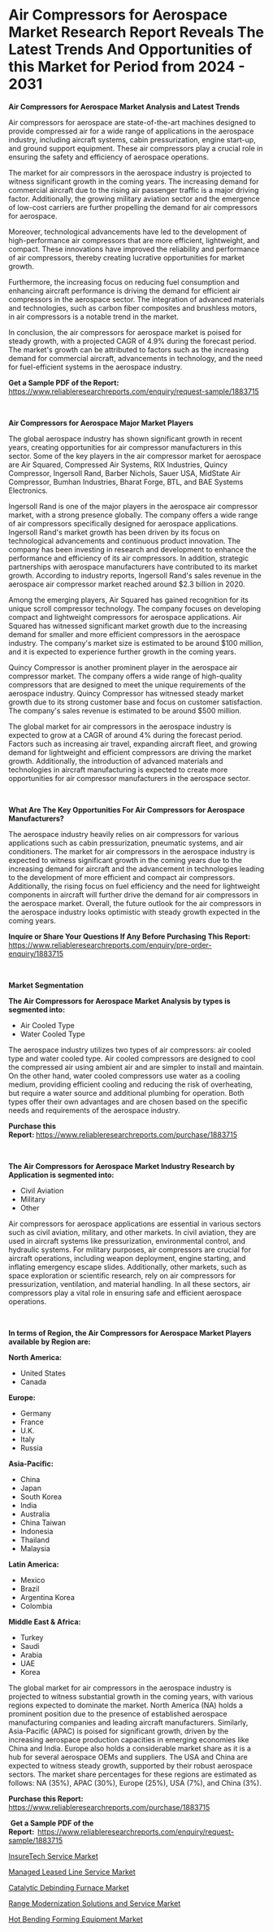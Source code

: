 <p><h1>Air Compressors for Aerospace Market Research Report Reveals The Latest Trends And Opportunities of this Market for Period from 2024 - 2031</h1></p><p><strong>Air Compressors for Aerospace Market Analysis and Latest Trends</strong></p>
<p><p>Air compressors for aerospace are state-of-the-art machines designed to provide compressed air for a wide range of applications in the aerospace industry, including aircraft systems, cabin pressurization, engine start-up, and ground support equipment. These air compressors play a crucial role in ensuring the safety and efficiency of aerospace operations.</p><p>The market for air compressors in the aerospace industry is projected to witness significant growth in the coming years. The increasing demand for commercial aircraft due to the rising air passenger traffic is a major driving factor. Additionally, the growing military aviation sector and the emergence of low-cost carriers are further propelling the demand for air compressors for aerospace.</p><p>Moreover, technological advancements have led to the development of high-performance air compressors that are more efficient, lightweight, and compact. These innovations have improved the reliability and performance of air compressors, thereby creating lucrative opportunities for market growth.</p><p>Furthermore, the increasing focus on reducing fuel consumption and enhancing aircraft performance is driving the demand for efficient air compressors in the aerospace sector. The integration of advanced materials and technologies, such as carbon fiber composites and brushless motors, in air compressors is a notable trend in the market.</p><p>In conclusion, the air compressors for aerospace market is poised for steady growth, with a projected CAGR of 4.9% during the forecast period. The market's growth can be attributed to factors such as the increasing demand for commercial aircraft, advancements in technology, and the need for fuel-efficient systems in the aerospace industry.</p></p>
<p><strong>Get a Sample PDF of the Report:&nbsp;</strong> <a href="https://www.reliableresearchreports.com/enquiry/request-sample/1883715">https://www.reliableresearchreports.com/enquiry/request-sample/1883715</a></p>
<p>&nbsp;</p>
<p><strong>Air Compressors for Aerospace Major Market Players</strong></p>
<p><p>The global aerospace industry has shown significant growth in recent years, creating opportunities for air compressor manufacturers in this sector. Some of the key players in the air compressor market for aerospace are Air Squared, Compressed Air Systems, RIX Industries, Quincy Compressor, Ingersoll Rand, Barber Nichols, Sauer USA, MidState Air Compressor, Bumhan Industries, Bharat Forge, BTL, and BAE Systems Electronics.</p><p>Ingersoll Rand is one of the major players in the aerospace air compressor market, with a strong presence globally. The company offers a wide range of air compressors specifically designed for aerospace applications. Ingersoll Rand's market growth has been driven by its focus on technological advancements and continuous product innovation. The company has been investing in research and development to enhance the performance and efficiency of its air compressors. In addition, strategic partnerships with aerospace manufacturers have contributed to its market growth.  According to industry reports, Ingersoll Rand's sales revenue in the aerospace air compressor market reached around $2.3 billion in 2020.</p><p>Among the emerging players, Air Squared has gained recognition for its unique scroll compressor technology. The company focuses on developing compact and lightweight compressors for aerospace applications. Air Squared has witnessed significant market growth due to the increasing demand for smaller and more efficient compressors in the aerospace industry. The company's market size is estimated to be around $100 million, and it is expected to experience further growth in the coming years.</p><p>Quincy Compressor is another prominent player in the aerospace air compressor market. The company offers a wide range of high-quality compressors that are designed to meet the unique requirements of the aerospace industry. Quincy Compressor has witnessed steady market growth due to its strong customer base and focus on customer satisfaction. The company's sales revenue is estimated to be around $500 million.</p><p>The global market for air compressors in the aerospace industry is expected to grow at a CAGR of around 4% during the forecast period. Factors such as increasing air travel, expanding aircraft fleet, and growing demand for lightweight and efficient compressors are driving the market growth. Additionally, the introduction of advanced materials and technologies in aircraft manufacturing is expected to create more opportunities for air compressor manufacturers in the aerospace sector.</p></p>
<p>&nbsp;</p>
<p><strong>What Are The Key Opportunities For Air Compressors for Aerospace Manufacturers?</strong></p>
<p><p>The aerospace industry heavily relies on air compressors for various applications such as cabin pressurization, pneumatic systems, and air conditioners. The market for air compressors in the aerospace industry is expected to witness significant growth in the coming years due to the increasing demand for aircraft and the advancement in technologies leading to the development of more efficient and compact air compressors. Additionally, the rising focus on fuel efficiency and the need for lightweight components in aircraft will further drive the demand for air compressors in the aerospace market. Overall, the future outlook for the air compressors in the aerospace industry looks optimistic with steady growth expected in the coming years.</p></p>
<p><strong>Inquire or Share Your Questions If Any Before Purchasing This Report:</strong> <a href="https://www.reliableresearchreports.com/enquiry/pre-order-enquiry/1883715">https://www.reliableresearchreports.com/enquiry/pre-order-enquiry/1883715</a></p>
<p>&nbsp;</p>
<p><strong>Market Segmentation</strong></p>
<p><strong>The Air Compressors for Aerospace Market Analysis by types is segmented into:</strong></p>
<p><ul><li>Air Cooled Type</li><li>Water Cooled Type</li></ul></p>
<p><p>The aerospace industry utilizes two types of air compressors: air cooled type and water cooled type. Air cooled compressors are designed to cool the compressed air using ambient air and are simpler to install and maintain. On the other hand, water cooled compressors use water as a cooling medium, providing efficient cooling and reducing the risk of overheating, but require a water source and additional plumbing for operation. Both types offer their own advantages and are chosen based on the specific needs and requirements of the aerospace industry.</p></p>
<p><strong>Purchase this Report:&nbsp;</strong><a href="https://www.reliableresearchreports.com/purchase/1883715">https://www.reliableresearchreports.com/purchase/1883715</a></p>
<p>&nbsp;</p>
<p><strong>The Air Compressors for Aerospace Market Industry Research by Application is segmented into:</strong></p>
<p><ul><li>Civil Aviation</li><li>Military</li><li>Other</li></ul></p>
<p><p>Air compressors for aerospace applications are essential in various sectors such as civil aviation, military, and other markets. In civil aviation, they are used in aircraft systems like pressurization, environmental control, and hydraulic systems. For military purposes, air compressors are crucial for aircraft operations, including weapon deployment, engine starting, and inflating emergency escape slides. Additionally, other markets, such as space exploration or scientific research, rely on air compressors for pressurization, ventilation, and material handling. In all these sectors, air compressors play a vital role in ensuring safe and efficient aerospace operations.</p></p>
<p>&nbsp;</p>
<p><strong>In terms of Region, the Air Compressors for Aerospace Market Players available by Region are:</strong></p>
<p>
    <p> <strong> North America: </strong>
        <ul>
            <li>United States</li>
            <li>Canada</li>
        </ul>
        </p> 
    <p> <strong> Europe: </strong>
        <ul>
            <li>Germany</li>
            <li>France</li>
            <li>U.K.</li>
            <li>Italy</li>
            <li>Russia</li>
        </ul>
        </p> 
    <p> <strong> Asia-Pacific: </strong>
        <ul>
            <li>China</li>
            <li>Japan</li>
            <li>South Korea</li>
            <li>India</li>
            <li>Australia</li>
            <li>China Taiwan</li>
            <li>Indonesia</li>
            <li>Thailand</li>
            <li>Malaysia</li>
        </ul>
        </p> 
    <p> <strong> Latin America: </strong>
        <ul>
            <li>Mexico</li>
            <li>Brazil</li>
            <li>Argentina Korea</li>
            <li>Colombia</li>
        </ul>
        </p> 
    <p> <strong> Middle East & Africa: </strong>
        <ul>
            <li>Turkey</li>
            <li>Saudi</li>
            <li>Arabia</li>
            <li>UAE</li>
            <li>Korea</li>
        </ul>
    </p>
    </p>
<p><p>The global market for air compressors in the aerospace industry is projected to witness substantial growth in the coming years, with various regions expected to dominate the market. North America (NA) holds a prominent position due to the presence of established aerospace manufacturing companies and leading aircraft manufacturers. Similarly, Asia-Pacific (APAC) is poised for significant growth, driven by the increasing aerospace production capacities in emerging economies like China and India. Europe also holds a considerable market share as it is a hub for several aerospace OEMs and suppliers. The USA and China are expected to witness steady growth, supported by their robust aerospace sectors. The market share percentages for these regions are estimated as follows: NA (35%), APAC (30%), Europe (25%), USA (7%), and China (3%).</p></p>
<p><strong>Purchase this Report: </strong><a href="https://www.reliableresearchreports.com/purchase/1883715">https://www.reliableresearchreports.com/purchase/1883715</a></p>
<p>&nbsp;<strong>Get a Sample PDF of the Report:&nbsp;&nbsp;</strong><a href="https://www.reliableresearchreports.com/enquiry/request-sample/1883715">https://www.reliableresearchreports.com/enquiry/request-sample/1883715</a></p>
<p><strong></strong></p>
<p><p><a href="https://medium.com/@smriti.reportprime/insuretech-service-market-size-reveals-the-best-marketing-channels-in-global-industry-4072ce583413">InsureTech Service Market</a></p><p><a href="https://medium.com/@smriti.reportprime/managed-leased-line-service-market-size-and-market-trends-complete-industry-overview-2023-to-2030-adc9f0daa75f">Managed Leased Line Service Market</a></p><p><a href="https://github.com/kosella/Market-Research-Report-List-1/blob/main/catalytic-debinding-furnace-market.md">Catalytic Debinding Furnace Market</a></p><p><a href="https://medium.com/@smriti.reportprime/range-modernization-solutions-and-service-market-share-evolution-and-market-growth-trends-2023-587c7f59527e">Range Modernization Solutions and Service Market</a></p><p><a href="https://github.com/arionmp/Market-Research-Report-List-1/blob/main/hot-bending-forming-equipment-market.md">Hot Bending Forming Equipment Market</a></p></p>